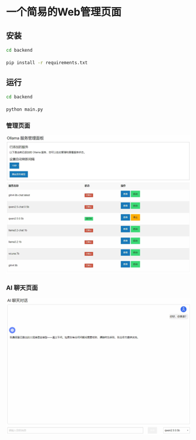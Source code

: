 # 一个简易的Web管理页面

## 安装

``` bash
cd backend

pip install -r requirements.txt

```

## 运行

``` bash
cd backend

python main.py
```

### 管理页面

![](docs/manage.png)

### AI 聊天页面

![](docs/chat.png)